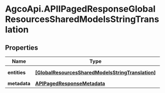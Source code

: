 # AgcoApi.APIIPagedResponseGlobalResourcesSharedModelsStringTranslation

## Properties

Name | Type | Description | Notes
------------ | ------------- | ------------- | -------------
**entities** | [**[GlobalResourcesSharedModelsStringTranslation]**](GlobalResourcesSharedModelsStringTranslation.md) |  | [optional] [readonly] 
**metadata** | [**APIPagedResponseMetadata**](APIPagedResponseMetadata.md) |  | [optional] 


